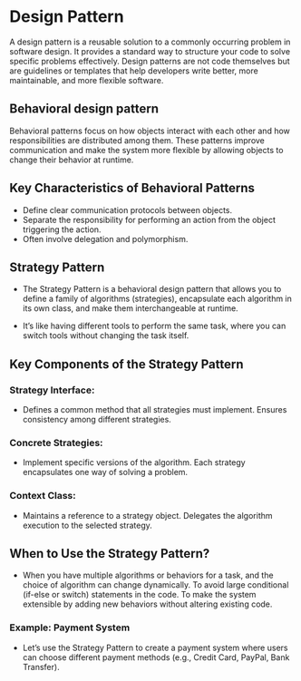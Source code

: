 # Design Pattern


A design pattern is a reusable solution to a commonly occurring problem in software design. It provides a standard way to structure your code to solve specific problems effectively. Design patterns are not code themselves but are guidelines or templates that help developers write better, more maintainable, and more flexible software.

## Behavioral design pattern

Behavioral patterns focus on how objects interact with each other and how responsibilities are distributed among them. These patterns improve communication and make the system more flexible by allowing objects to change their behavior at runtime.



## Key Characteristics of Behavioral Patterns

* Define clear communication protocols between objects.
* Separate the responsibility for performing an action from the object triggering the action.
* Often involve delegation and polymorphism.


## Strategy Pattern

* The Strategy Pattern is a behavioral design pattern that allows you to define a family of algorithms (strategies), encapsulate each algorithm in its own class, and make them interchangeable at runtime.

* It’s like having different tools to perform the same task, where you can switch tools without changing the task itself.

## Key Components of the Strategy Pattern
### Strategy Interface:
* Defines a common method that all strategies must implement.
Ensures consistency among different strategies.

### Concrete Strategies:
* Implement specific versions of the algorithm.
Each strategy encapsulates one way of solving a problem.

### Context Class:
* Maintains a reference to a strategy object.
Delegates the algorithm execution to the selected strategy.

## When to Use the Strategy Pattern?
- When you have multiple algorithms or behaviors for a task, and the choice of algorithm can change dynamically.
To avoid large conditional (if-else or switch) statements in the code.
To make the system extensible by adding new behaviors without altering existing code.

### Example: Payment System
* Let’s use the Strategy Pattern to create a payment system where users can choose different payment methods (e.g., Credit Card, PayPal, Bank Transfer).
